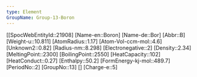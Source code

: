 ```yaml
---
type: Element
GroupName: Group-13-Boron
---
```

[[SpocWebEntityId::21908]
[Name-en::Boron]
[Name-de::Bor]
[Abbr::B]
[Weight-u::10.811]
[AtomRadius::1.17]
[Atom-Vol-ccm-mol::4.6]
[Unknown2::0.82]
[Radius-nm::8.298]
[Electronegative::2]
[Density::2.34]
[MeltingPoint::2300]
[BoilingPoint::2550]
[HeatCapacity::102]
[HeatConduct::0.27]
[Enthalpy::50.2]
[FormEnergy-kj-mol::489.7]
[PeriodNo::2]
[GroupNo::13]
[]
[Charge-e::5]

